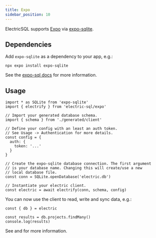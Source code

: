 ```yaml
---
title: Expo
sidebar_position: 10
---
```


ElectricSQL supports [Expo](https://expo.dev) via [expo-sqlite](https://docs.expo.dev/versions/latest/sdk/sqlite/).

## Dependencies

Add `expo-sqlite` as a dependency to your app, e.g.:

```shell
npx expo install expo-sqlite
```

See the [expo-sql docs](https://docs.expo.dev/versions/latest/sdk/sqlite/) for more information.

## Usage

```tsx
import * as SQLite from 'expo-sqlite'
import { electrify } from 'electric-sql/expo'

// Import your generated database schema.
import { schema } from './generated/client'

// Define your config with an least an auth token.
// See Usage -> Authentication for more details.
const config = {
  auth: {
    token: '...'
  }
}

// Create the expo-sqlite database connection. The first argument
// is your database name. Changing this will create/use a new
// local database file.
const conn = SQLite.openDatabase('electric.db')

// Instantiate your electric client.
const electric = await electrify(conn, schema, config)
```

You can now use the client to read, write and sync data, e.g.:

```tsx
const { db } = electric

const results = db.projects.findMany()
console.log(results)
```

See <DocPageLink path="usage/data-access" /> and <DocPageLink path="integrations/frontend" /> for more information.
